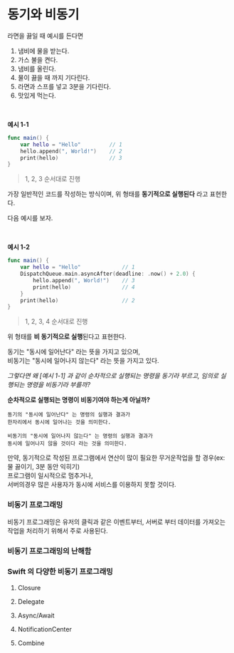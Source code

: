 # 동기와 비동기


라면을 끓일 때 예시를 든다면
1. 냄비에 물을 받는다.
2. 가스 불을 켠다.
3. 냄비를 올린다.
4. 물이 끓을 때 까지 기다린다.
5. 라면과 스프를 넣고 3분을 기다린다.
6. 맛있게 먹는다.

<br>

**예시 1-1**
```swift
func main() {
    var hello = "Hello"         // 1
    hello.append(", World!")    // 2
    print(hello)                // 3
}
```
> 1, 2, 3 순서대로 진행

가장 일반적인 코드를 작성하는 방식이며, 위 형태를 **동기적으로 실행된다** 라고 표현한다.

다음 예시를 보자.

<br>

**예시 1-2**
```swift
func main() {
    var hello = "Hello"             // 1
    DispatchQueue.main.asyncAfter(deadline: .now() + 2.0) {
        hello.append(", World!")    // 3
        print(hello)                // 4
    }
    print(hello)                    // 2
}
```

> 1, 2, 3, 4 순서대로 진행
 
위 형태를 **비 동기적으로 실행**된다고 표현한다.

동기는 "동시에 일어난다" 라는 뜻을 가지고 있으며,  
비동기는 "동시에 일어나지 않는다" 라는 뜻을 가지고 있다.

*그렇다면 왜 [예시 1-1] 과 같이 순차적으로 실행되는 명령을 동기라 부르고, 임의로 실행되는 명령을 비동기라 부를까?*

**순차적으로 실행되는 명령이 비동기여야 하는게 아닐까?**

```
동기의 "동시에 일어난다" 는 명령의 실행과 결과가
한자리에서 동시에 일어나는 것을 의미한다.
```

```
비동기의 "동시에 일어나지 않는다" 는 명령의 실행과 결과가
동시에 일어나지 않을 것이다 라는 것을 의미한다.
```


만약, 동기적으로 작성된 프로그램에서 연산이 많이 필요한 무거운작업을 할 경우(ex: 물 끓이기, 3분 동안 익히기)  
프로그램이 일시적으로 멈추거나,  
서버의경우 많은 사용자가 동시에 서비스를 이용하지 못할 것이다.

### 비동기 프로그래밍
비동기 프로그래밍은 유저의 클릭과 같은 이벤트부터, 서버로 부터 데이터를 가져오는 작업을 처리하기 위해서 주로 사용된다.







### 비동기 프로그래밍의 난해함


### Swift 의 다양한 비동기 프로그래밍
1. Closure

2. Delegate

3. Async/Await

4. NotificationCenter

5. Combine

